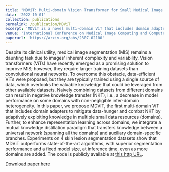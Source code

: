 ```yaml
---
title: "MDViT: Multi-domain Vision Transformer for Small Medical Image Segmentation Datasets"
data: '2022-10-01'
collection: publications
permalink: /publication/MDViT
excerpt: 'MDViT is a novel multi-domain ViT that includes domain adapters to mitigate data-hunger and combat negative knowledge transfer by adaptively exploiting knowledge in multiple small datasets.'
venue: 'International Conference on Medical Image Computing and Computer Assisted Intervention (MICCAI), 2023'
paperurl: 'https://arxiv.org/abs/2307.02100'
---
```

Despite its clinical utility, medical image segmentation (MIS) remains a daunting task due to images' inherent complexity and variability. Vision transformers (ViTs) have recently emerged as a promising solution to improve MIS; however, they require larger training datasets than convolutional neural networks. To overcome this obstacle, data-efficient ViTs were proposed, but they are typically trained using a single source of data, which overlooks the valuable knowledge that could be leveraged from other available datasets. Naively combining datasets from different domains can result in negative knowledge transfer (NKT), i.e., a decrease in model performance on some domains with non-negligible inter-domain heterogeneity. In this paper, we propose MDViT, the first multi-domain ViT that includes domain adapters to mitigate data-hunger and combat NKT by adaptively exploiting knowledge in multiple small data resources (domains). Further, to enhance representation learning across domains, we integrate a mutual knowledge distillation paradigm that transfers knowledge between a universal network (spanning all the domains) and auxiliary domain-specific branches. Experiments on 4 skin lesion segmentation datasets show that MDViT outperforms state-of-the-art algorithms, with superior segmentation performance and a fixed model size, at inference time, even as more domains are added. The code is publicly available at [this http URL](https://github.com/siyi-wind/MDViT).

[Download paper here](http://nourhanb.github.io/files/MDViT.pdf)
